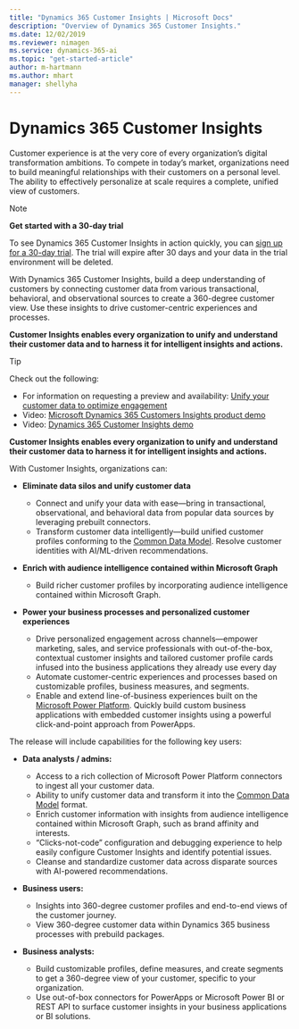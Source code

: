 ```yaml
---
title: "Dynamics 365 Customer Insights | Microsoft Docs"
description: "Overview of Dynamics 365 Customer Insights."
ms.date: 12/02/2019
ms.reviewer: nimagen
ms.service: dynamics-365-ai
ms.topic: "get-started-article"
author: m-hartmann
ms.author: mhart
manager: shellyha
---
```


# Dynamics 365 Customer Insights

Customer experience is at the very core of every organization’s digital transformation ambitions. To compete in today’s market, organizations need to build meaningful relationships with their customers on a personal level. The ability to effectively personalize at scale requires a complete, unified view of customers.

> [!NOTE]
> **Get started with a 30-day trial**
>
> To see Dynamics 365 Customer Insights in action quickly, you can [sign up for a 30-day trial](https://go.microsoft.com/fwlink/?LinkId=2083350). The trial will expire after 30 days and your data in the trial environment will be deleted.

With Dynamics 365 Customer Insights, build a deep understanding of customers by connecting customer data from various transactional, behavioral, and observational sources to create a 360-degree customer view. Use  these insights to drive customer-centric experiences and processes.

**Customer Insights enables every organization to unify and understand their customer data and to harness it for intelligent insights and actions.**

> [!TIP]
> Check out the following:
>
> - For information on requesting a preview and availability: [Unify your customer data to optimize engagement](https://dynamics.microsoft.com/ai/customer-insights/)
> - Video: [Microsoft Dynamics 365 Customers Insights product demo](https://www.youtube.com/watch?v=yayYM7cc3LU)
> - Video: [Dynamics 365 Customer Insights demo](https://www.youtube.com/watch?v=JDaajD_TXNQ&feature=youtu.be)

**Customer Insights enables every organization to unify and understand their customer data to harness it for intelligent insights and actions.**

With Customer Insights, organizations can:  

- **Eliminate data silos and unify customer data**

  - Connect and unify your data with ease—bring in transactional, observational, and behavioral data from popular data sources by leveraging prebuilt connectors.
  - Transform customer data intelligently—build unified customer profiles conforming to the [Common Data Model](https://docs.microsoft.com/common-data-model/). Resolve customer identities with AI/ML-driven recommendations.

- **Enrich with audience intelligence contained within Microsoft Graph**

  - Build richer customer profiles by incorporating audience intelligence contained within Microsoft Graph.  

- **Power your business processes and personalized customer experiences**

  - Drive personalized engagement across channels—empower marketing, sales, and service professionals with out-of-the-box, contextual customer insights and tailored customer profile cards infused into the business applications they already use every day
  - Automate customer-centric experiences and processes based on customizable profiles, business measures, and segments.
  - Enable and extend line-of-business experiences built on the [Microsoft Power Platform](https://cloudblogs.microsoft.com/dynamics365/2019/01/29/the-microsoft-power-platform-empowering-millions-of-people-to-achieve-more/). Quickly build custom business applications with embedded customer insights using a powerful click-and-point approach from PowerApps.  

The release will include capabilities for the following key users:

- **Data analysts / admins:**

  - Access to a rich collection of Microsoft Power Platform connectors to ingest all your customer data.
  - Ability to unify customer data and transform it into the [Common Data Model](https://docs.microsoft.com/common-data-model/) format.
  - Enrich customer information with insights from audience intelligence contained within Microsoft Graph, such as brand affinity and interests.
  - “Clicks-not-code” configuration and debugging experience to help easily configure Customer Insights and identify potential issues.
  - Cleanse and standardize customer data across disparate sources with AI-powered recommendations.  

- **Business users:**

  - Insights into 360-degree customer profiles and end-to-end views of the customer journey.
  - View 360-degree customer data within Dynamics 365 business processes with prebuild packages.

- **Business analysts:**

  - Build customizable profiles, define measures, and create segments to get a 360-degree view of your customer, specific to your organization.  
  - Use out-of-box connectors for PowerApps or Microsoft Power BI or REST API to surface customer insights in your business applications or BI solutions.  
